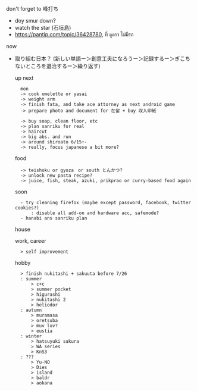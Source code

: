 don't forget to 峰打ち
- doy smur down?
- watch the star (石垣島)
- https://pantip.com/topic/36428780, ที่ ดูดาว ไม่มีรถ

now
- 取り組む日本？ (新しい単語ー＞創意工夫になろうー＞記録するー＞ぎこちないところを退治するー＞繰り返す)


	up next
	
		mon
		-> cook omelette or yasai
		-> weight arm
		-> finish fata, and take ace attorney as next android game
		-> prepare photo and document for 在留 + buy 収入印紙
		
		-> buy soap, clean floor, etc
		-> plan sanriku for real
		-> haircut
		-> big abs. and run
		-> around shiroato 6/15+-
		-> really, focus japanese a bit more?
		
		
	food
		
		-> teishoku or gyoza　or south とんかつ?
		-> unlock new pasta recipe?
		-> juice, fish, steak, azuki, prikprao or curry-based food again
		
	soon
		
		- try cleaning firefox (maybe except password, facebook, twitter cookies?)
			: disable all add-on and hardware acc, safemode?
		- hanabi ans sanriku plan
	house
	
	work, career
	
		> self improvement
		
	hobby
	
		> finish nukitashi + sakuuta before 7/26
		: summer
			> c+c
			> summer pocket
			> higurashi
			> nukitashi 2
			> heliodor
		: autumn
			> muramasa
			> oretsuba
			> muv luv?
			> eustia
		: winter
			> hatsuyuki sakura
			> WA series
			> KnS3
		: ???
			> Yu-NO
			> Dies
			> island
			> baldr
			> aokana

			
		
